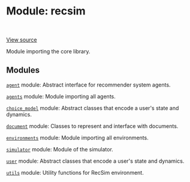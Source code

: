 <div itemscope itemtype="http://developers.google.com/ReferenceObject">
<meta itemprop="name" content="recsim" />
<meta itemprop="path" content="Stable" />
</div>

# Module: recsim

<table class="tfo-notebook-buttons tfo-api" align="left">
</table>

<a target="_blank" href="https://github.com/google-research/recsim/recsim/__init__.py">View
source</a>

Module importing the core library.

<!-- Placeholder for "Used in" -->

## Modules

[`agent`](./recsim/agent.md) module: Abstract interface for recommender system
agents.

[`agents`](./recsim/agents.md) module: Module importing all agents.

[`choice_model`](./recsim/choice_model.md) module: Abstract classes that encode
a user's state and dynamics.

[`document`](./recsim/document.md) module: Classes to represent and interface
with documents.

[`environments`](./recsim/environments.md) module: Module importing all
environments.

[`simulator`](./recsim/simulator.md) module: Module of the simulator.

[`user`](./recsim/user.md) module: Abstract classes that encode a user's state
and dynamics.

[`utils`](./recsim/utils.md) module: Utility functions for RecSim environment.
